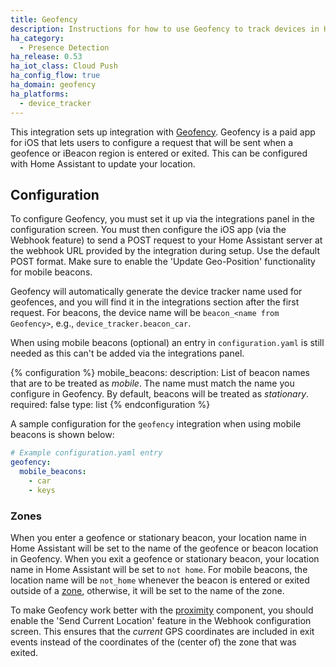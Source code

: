 ```yaml
---
title: Geofency
description: Instructions for how to use Geofency to track devices in Home Assistant.
ha_category:
  - Presence Detection
ha_release: 0.53
ha_iot_class: Cloud Push
ha_config_flow: true
ha_domain: geofency
ha_platforms:
  - device_tracker
---
```


This integration sets up integration with [Geofency](https://www.geofency.com/). Geofency is a paid app for iOS that lets users to configure a request that will be sent when a geofence or iBeacon region is entered or exited. This can be configured with Home Assistant to update your location.

## Configuration

To configure Geofency, you must set it up via the integrations panel in the configuration screen. You must then configure the iOS app (via the Webhook feature) to send a POST request to your Home Assistant server at the webhook URL provided by the integration during setup. Use the default POST format. Make sure to enable the 'Update Geo-Position' functionality for mobile beacons.

Geofency will automatically generate the device tracker name used for geofences, and you will find it in the integrations section after the first request. For beacons, the device name will be `beacon_<name from Geofency>`, e.g., `device_tracker.beacon_car`.

When using mobile beacons (optional) an entry in `configuration.yaml` is still needed as this can't be added via the integrations panel.

{% configuration %}
mobile_beacons:
  description: List of beacon names that are to be treated as *mobile*. The name must match the name you configure in Geofency. By default, beacons will be treated as *stationary*.
  required: false
  type: list
{% endconfiguration %}

A sample configuration for the `geofency` integration when using mobile beacons is shown below:

```yaml
# Example configuration.yaml entry
geofency:
  mobile_beacons:
    - car
    - keys
```

### Zones

When you enter a geofence or stationary beacon, your location name in Home Assistant will be set to the name of the geofence or beacon location in Geofency. When you exit a geofence or stationary beacon, your location name in Home Assistant will be set to `not home`. For mobile beacons, the location name will be `not_home` whenever the beacon is entered or exited outside of a [zone](/integrations/zone/), otherwise, it will be set to the name of the zone.

To make Geofency work better with the [proximity](/integrations/proximity/) component, you should enable the 'Send Current Location' feature in the Webhook configuration screen. This ensures that the _current_ GPS coordinates are included in exit events instead of the coordinates of the (center of) the zone that was exited.
